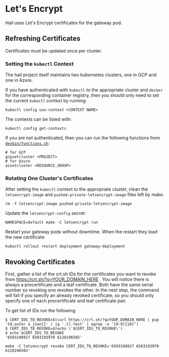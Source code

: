 # Let's Encrypt

Hail uses Let's Encrypt certificates for the gateway pod.

## Refreshing Certificates

Certificates must be updated once per cluster.

### Setting the `kubectl` Context

The hail project itself maintains two kubernetes clusters, one in GCP and one in
Azure.

If you have authenticated with `kubectl` to the appropriate cluster and `docker`
for the corresponding container registry, then you should only need to set the
current `kubectl` context by running:

```
kubectl config use-context <CONTEXT NAME>
```

The contexts can be listed with:
```
kubectl config get-contexts
```

If you are not authenticated, then you can run the following functions from
[`devbin/functions.sh`](/devbin/functions.sh):

```
# for GCP
gcpsetcluster <PROJECT>
# for Azure
azsetcluster <RESOURCE_GROUP>
```

### Rotating One Cluster's Certificates

After setting the `kubectl` context to the appropriate cluster, clean the
`letsencrypt-image` and `pushed-private-letsencrypt-image` files left by make.

```
rm -f letsencrypt-image pushed-private-letsencrypt-image
```

Update the `letsencrypt-config` secret:

```
NAMESPACE=default make -C letsencrypt run
```

Restart your gateway pods without downtime. When the restart they load the new certificate:

```
kubectl rollout restart deployment gateway-deployment
```

## Revoking Certificates

First, gather a list of the crt.sh IDs for the certificates you want to revoke from
https://crt.sh/?q=YOUR_DOMAIN_HERE . You will notice there is always a precertificate and a leaf
certificate. Both have the same serial number so revoking one revokes the other. In the next step,
the command will fail if you specify an already revoked certificate, so you should only specify one
of each precertificate and leaf certificate pair.

To get list of IDs run the following:

```
$ CERT_IDS_TO_REVOKE=$(curl https://crt.sh/?q=YOUR_DOMAIN_HERE | pup 'td.outer a json{}' | jq '.[].text' | egrep -o '[0-9]{10}')
$ CERT_IDS_TO_REVOKE=$(echo \'$CERT_IDS_TO_REVOKE\')
$ echo $CERT_IDS_TO_REVOKE
'6503198927 6503193970 6128196502'
```

```
make -C letsencrypt revoke CERT_IDS_TO_REVOKE='6503198927 6503193970 6128196502'
```
